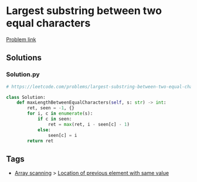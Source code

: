 # Largest substring between two equal characters

[Problem link](https://leetcode.com/problems/largest-substring-between-two-equal-characters/)

## Solutions


### Solution.py
```py
# https://leetcode.com/problems/largest-substring-between-two-equal-characters/

class Solution:
    def maxLengthBetweenEqualCharacters(self, s: str) -> int:
        ret, seen = -1, {}
        for i, c in enumerate(s):
            if c in seen:
                ret = max(ret, i - seen[c] - 1)
            else:
                seen[c] = i
        return ret
```
## Tags

* [Array scanning](/Collections/array-scanning.md#array-scanning) > [Location of previous element with same value](/Collections/array-scanning.md#location-of-previous-element-with-same-value)

